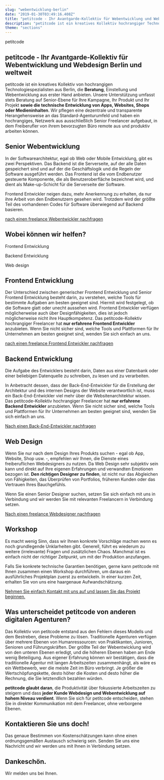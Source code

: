 ```yaml
---
slug: "webentwicklung-berlin"
date: "2019-01-30T03:49:16.408Z"
title: "petitcode - Ihr Avantgarde-Kollektiv für Webentwicklung und Webdesign Berlin und weltweit"
description: "petitcode ist ein kreatives Kollektiv hochrangiger Technologiespezialisten. Egal, ob Sie einen Webdesign-Freiberufler oder eine komplette Softwarelösung benötigen, wir bieten nur das Beste."
theme: "sections"
---
```


<Sections>
<Section>
<Columns>
<ColumnContent>

<KnockoutText>petitcode</KnockoutText>

# petitcode - Ihr Avantgarde-Kollektiv für Webentwicklung und Webdesign Berlin und weltweit

petitcode ist ein kreatives Kollektiv von hochrangigen Technologiespezialisten aus Berlin, die **Beratung**, Einstellung und Webentwicklung aus erster Hand anbieten. Unsere Unterstützung umfasst stets Beratung auf Senior-Ebene für Ihre Kampagne, Ihr Produkt und Ihr Projekt **sowie die technische Entwicklung von Apps, Websites, Shops oder Medieninhalten**. Wir pflegen eine dezentrale und transparente Herangehensweise an das Standard-Agenturumfeld und haben ein hochrangiges, Netzwerk aus ausschließlich Senior Freelancer aufgebaut, in dem Freiberufler von ihrem bevorzugten Büro remote aus und produktiv arbeiten können.
</ColumnContent>
<ColumnImage file="med-badr-chemmaoui-630239-unsplash.jpg" alt="Unsere dezentrale Webagentur-Struktur hilft Ihnen dabei, sich mit Freelancern höchster Qualität zu verbinden">
</ColumnImage>
</Columns>
</Section>
<Section>
<Columns reverse contentWidth="6">
<ColumnContent>

# Senior Webentwicklung

In der Softwarearchitektur, egal ob Web oder Mobile Entwicklung, gibt es zwei Perspektiven. Das Backend ist die Serverseite, auf der alle Daten gespeichert sind und auf der die Geschäftslogik und die Regeln der Software ausgeführt werden. Das Frontend ist die vom Endbenutzer gesteuerte Komponente, die als Benutzeroberfläche bezeichnet wird, und dient als Make-up-Schicht für die Serverseite der Software.

Frontend Entwickler neigen dazu, mehr Anerkennung zu erhalten, da nur ihre Arbeit von den Endbenutzern gesehen wird. Trotzdem wird der größte Teil des vorhandenen Codes für Software überwiegend auf Backend basieren.

[nach einen freelance Webentwickler nachfragen](#contact)

</ColumnContent>
<ColumnImage file="irfan-simsar-1144378-unsplash.jpg" alt="petitcode bietet die beste senior webentwicklung berlins an">
</ColumnImage>
</Columns>
</Section>
<Section>
<Columns contentWidth="6">
<ColumnContent>

# Wobei können wir helfen?

<Carousel>
<CarouselNavigation>

Frontend Entwicklung

Backend Entwicklung

Web design

</CarouselNavigation>
<CarouselSlides>
<CarouselSlide>

## Frontend Entwicklung

Der Unterschied zwischen generischer Frontend Entwicklung und Senior Frontend Entwicklung besteht darin, zu verstehen, welche Tools für bestimmte Aufgaben am besten geeignet sind. Hiermit wird festgelegt, ob die Software glatt oder unecht aussehen wird. Frontend Entwickler verfügen möglicherweise auch über Designfähigkeiten, dies ist jedoch möglicherweise nicht ihre Hauptkompetenz. Das petitcode-Kollektiv hochrangiger Freelancer hat **nur erfahrene Frontend Entwickler** anzubieten. Wenn Sie nicht sicher sind, welche Tools und Plattformen für Ihr Unternehmen am besten geeignet sind, wenden Sie sich einfach an uns.

[nach einen freelance Frontend Entwickler nachfragen](#contact)

</CarouselSlide>
<CarouselSlide>

## Backend Entwicklung

Die Aufgabe des Entwicklers besteht darin, Daten aus einer Datenbank oder einer beliebigen Datenquelle zu schreiben, zu lesen und zu verarbeiten.

In Anbetracht dessen, dass der Back-End-Entwickler für die Erstellung der Architektur und des internen Designs der Website verantwortlich ist, muss ein Back-End-Entwickler viel mehr über die Websitenarchitektur wissen. Das petitcode-Kollektiv hochrangiger Freelancer hat **nur erfahrene Backend Entwickler** anzubieten. Wenn Sie nicht sicher sind, welche Tools und Plattformen für Ihr Unternehmen am besten geeignet sind, wenden Sie sich einfach an uns.

[Nach einen Back-End-Entwickler nachfragen](#contact)

</CarouselSlide>
<CarouselSlide>

## Web Design

Wenn Sie nur nach dem Design Ihres Produkts suchen - egal ob App, Website, Shop usw. -, empfehlen wir Ihnen, die Dienste eines freiberuflichen Webdesigners zu nutzen. Da Web Design sehr subjektiv sein kann und direkt auf Ihre eigenen Erfahrungen und verwandten Emotionen bezogen ist. **Den richtigen Designer zu finden**, ist nicht nur das Abgleichen von Fähigkeiten, das Überprüfen von Portfolios, früheren Kunden oder das Vertrauen Ihres Bauchgefühls.

Wenn Sie einen Senior Designer suchen, setzen Sie sich einfach mit uns in Verbindung und wir werden Sie mit relevanten Freelancern in Verbindung setzen.

[Nach einen freelance Webdesigner nachfragen](#contact)

</CarouselSlide>
</CarouselSlides>
</Carousel>
</ColumnContent>
<ColumnImage file="joshua-aragon-1280300-unsplash.jpg" alt="senior webentwicklung berlin leicht gemacht mit petitcode. Freelancer suchen kann jeder. petitcode bietet Ihnen nur die besten, von Berlin aus für die Welt">
</ColumnImage>
</Columns>
</Section>
<Section>
<SectionContent>
<Centered>

# Workshop

Es macht wenig Sinn, dass wir Ihnen konkrete Vorschläge machen wenn es noch grundlegende Unklarheiten gibt. Generell, führt es wiederum zu weitere (irrelevante) Fragen und zusätzlichen Chaos. Manchmal ist es einfach nicht der richtiger Zeitpunkt, um mit der Produktion anzufangen.

Falls Sie konkrete technische Garantien benötigen, gerne kann petitcode mit Ihnen zusammen einen <Link humanId="article-2">Workshop</Link> durchführen, um daraus ein ausführliches Projektplan zuerst zu entwickeln. In einer kurzen Zeit, erhalten Sie von uns eine haargenaue Aufwandschätzung.

[Nehmen Sie einfach Kontakt mit uns auf und lassen Sie das Projekt beginnen.](#contact)

</Centered>
</SectionContent>
</Section>
<Section>
<SectionContent>
<Centered>

# Was unterscheidet petitcode von anderen digitalen Agenturen?

Das Kollektiv von petitcode entstand aus den Fehlern dieses Modells und dem Bestreben, diese Probleme zu lösen. Traditionelle Agenturen verfügen über mehrere Ebenen von Humanressourcen: von Praktikanten, Junioren, Senioren und Führungskräften. Der größte Teil der Webentwicklung wird von den unteren Ebenen erledigt, und die höheren Ebenen haben am Ende wenig Beteiligung. Aus eigener Erfahrung können wir bestätigen, dass die traditionelle Agentur mit langen Arbeitszeiten zusammenhängt, als wäre es ein Wettbewerb, wer die meiste Zeit im Büro verbringt. Je größer die Wertschöpfungskette, desto höher die Kosten und desto höher die Rechnung, die Sie letztendlich bezahlen würden.

**petitcode glaubt daran**, die Produktivität über fokussierte Arbeitszeiten zu steigern und dass **jeder Kunde Webdesign und Webentwicklung auf hohem Niveau verdient**. Wenn Sie sich für petitcode entscheiden, stehen Sie in direkter Kommunikation mit dem Freelancer, ohne verborgene Ebenen.

</Centered>
</SectionContent>
</Section>
<Section inverted scrollId="contact">
<SectionContent>
<ClientForm scrollTo="contact">
<FormIntro>

# Kontaktieren Sie uns doch!

Das genaue Bestimmen von Kostenschätzungen kann ohne einen ordnungsgemäßen Austausch schwierig sein. Senden Sie uns eine Nachricht und wir werden uns mit Ihnen in Verbindung setzen.

</FormIntro>
<FormSuccess>

# Dankeschön.

Wir melden uns bei Ihnen.

</FormSuccess>
</ClientForm>
</SectionContent>
</Section>
</Sections>
